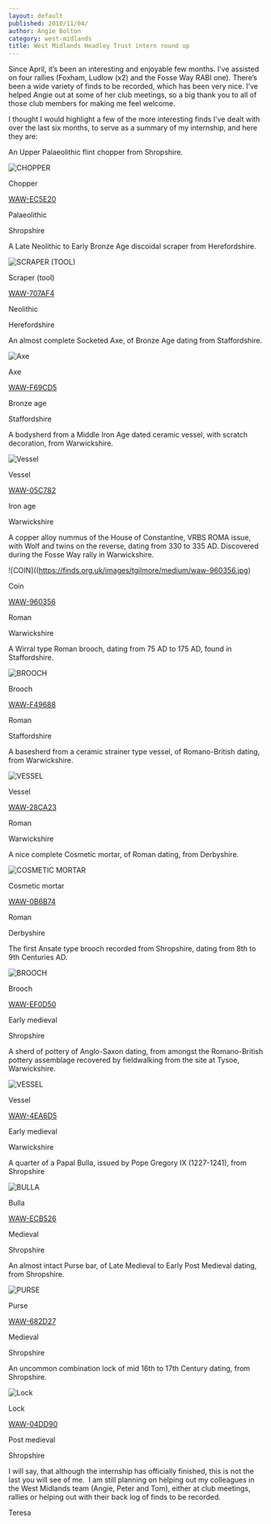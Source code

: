 ```yaml
---
layout: default
published: 2010/11/04/
author: Angie Bolton
category: west-midlands
title: West Midlands Headley Trust intern round up
---
```


Since April, it’s been an interesting and enjoyable few months. I’ve assisted on four rallies (Foxham, Ludlow (x2) and the Fosse Way RABI one). There’s been a wide variety of finds to be recorded, which has been very nice. I’ve helped Angie out at some of her club meetings, so a big thank you to all of those club members for making me feel welcome.

I thought I would highlight a few of the more interesting finds I’ve dealt with over the last six months, to serve as a summary of my internship, and here they are:

An Upper Palaeolithic flint chopper from Shropshire.

![CHOPPER](https://finds.org.uk/images/thumbnails/292111.jpg)

Chopper

[WAW-EC5E20](https://finds.org.uk/database/artefacts/record/id/400553)  

Palaeolithic

Shropshire

A Late Neolithic to Early Bronze Age discoidal scraper from Herefordshire.

![SCRAPER (TOOL)](https://finds.org.uk/images/thumbnails/291408.jpg)

Scraper (tool)

[WAW-707AF4](https://finds.org.uk/database/artefacts/record/id/399844)  


Neolithic

Herefordshire

An almost complete Socketed Axe, of Bronze Age dating from Staffordshire.

![Axe](https://finds.org.uk/images/thumbnails/297485.jpg)

Axe

[WAW-F69CD5](https://finds.org.uk/database/artefacts/record/id/406303)  

Bronze age

Staffordshire

A bodysherd from a Middle Iron Age dated ceramic vessel, with scratch decoration, from Warwickshire.

![Vessel](https://finds.org.uk/images/thumbnails/293990.jpg)

Vessel

[WAW-05C782](https://finds.org.uk/database/artefacts/record/id/211981)  

Iron age

Warwickshire

A copper alloy nummus of the House of Constantine, VRBS ROMA issue, with Wolf and twins on the reverse, dating from 330 to 335 AD. Discovered during the Fosse Way rally in Warwickshire.

![COIN]((https://finds.org.uk/images/tgilmore/medium/waw-960356.jpg)

Coin

[WAW-960356](https://finds.org.uk/database/artefacts/record/id/412811)  

Roman

Warwickshire

A Wirral type Roman brooch, dating from 75 AD to 175 AD, found in Staffordshire.

![BROOCH](https://finds.org.uk/images/tgilmore/medium/waw-f49688.jpg)

Brooch

[WAW-F49688](https://finds.org.uk/database/artefacts/record/id/406266)  

Roman

Staffordshire

A basesherd from a ceramic strainer type vessel, of Romano-British dating, from Warwickshire.

![VESSEL](https://finds.org.uk/images/tgilmore/medium/waw-28ca23.jpg)

Vessel

[WAW-28CA23](https://finds.org.uk/database/artefacts/record/id/402615)  

Roman

Warwickshire

A nice complete Cosmetic mortar, of Roman dating, from Derbyshire.

![COSMETIC MORTAR](https://finds.org.uk/images/tgilmore/medium/waw-0b6b74.jpg)

Cosmetic mortar

[WAW-0B6B74](https://finds.org.uk/database/artefacts/record/id/395084)  

Roman

Derbyshire

The first Ansate type brooch recorded from Shropshire, dating from 8th to 9th Centuries AD.

![BROOCH](https://finds.org.uk/images/tgilmore/medium/waw-ef0d50.jpg)

Brooch

[WAW-EF0D50](https://finds.org.uk/database/artefacts/record/id/400638)  

Early medieval

Shropshire

A sherd of pottery of Anglo-Saxon dating, from amongst the Romano-British pottery assemblage recovered by fieldwalking from the site at Tysoe, Warwickshire.

![VESSEL](https://finds.org.uk/images/tgilmore/medium/waw-4ea6d5.jpg)

Vessel

[WAW-4EA6D5](https://finds.org.uk/database/artefacts/record/id/392056)  

Early medieval

Warwickshire

A quarter of a Papal Bulla, issued by Pope Gregory IX (1227-1241), from Shropshire

![BULLA](https://finds.org.uk/images/tgilmore/medium/waw-ecb526.jpg)

Bulla

[WAW-ECB526](https://finds.org.uk/database/artefacts/record/id/400561)  

Medieval

Shropshire

An almost intact Purse bar, of Late Medieval to Early Post Medieval dating, from Shropshire.

![PURSE](https://finds.org.uk/images/tgilmore/medium/waw-682d27.jpg)

Purse

[WAW-682D27](https://finds.org.uk/database/artefacts/record/id/404343)  

Medieval

Shropshire

An uncommon combination lock of mid 16th to 17th Century dating, from Shropshire.

![Lock](https://finds.org.uk/images/tgilmore/medium/waw-04dd90.jpg)

Lock

[WAW-04DD90](https://finds.org.uk/database/artefacts/record/id/400843)  

Post medieval

Shropshire

I will say, that although the internship has officially finished, this is not the last you will see of me.  I am still planning on helping out my colleagues in the West Midlands team (Angie, Peter and Tom), either at club meetings, rallies or helping out with their back log of finds to be recorded.

Teresa
